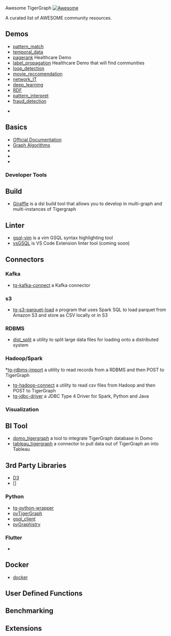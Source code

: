 Awesome TigerGraph
[![Awesome](https://awesome.re/badge-flat.svg)](https://awesome.re)

A curated list of AWESOME community resources. 

## Demos
* [pattern_match](ecosys/guru_scripts/pattern_match)
* [temporal_data](ecosys/guru_scripts/temporal_data)
* [pagerank](ecosys/tree/master/guru_scripts/pagerank_demo) Healthcare Demo
* [label_propagation](ecosys/tree/master/guru_scripts/comm_dect_demo) Healthcare Demo that will find communities
* [loop_detection](hecosys/tree/master/guru_scripts/loop_detection_demo)
* [movie_reccomendation](https://github.com/tigergraph/ecosys/tree/master/guru_scripts/movie_recommendation)
* [network_IT](https://github.com/tigergraph/ecosys/tree/master/guru_scripts/network_IT_resource)
* [deep_learning](https://github.com/tigergraph/ecosys/tree/master/guru_scripts/guru19_deep_learning)
* [RDF](https://github.com/tigergraph/ecosys/tree/master/guru_scripts/RDF)
* [pattern_interpret](https://github.com/tigergraph/ecosys/tree/master/guru_scripts/guru15_pattern_interpret)
* [fraud_detection](https://github.com/tigergraph/ecosys/tree/master/guru_scripts/fraud_detection_demo)
<!--- Is this an actual repo --->
* [ ](ecosys/guru_scripts/entity_resolution/)



## Basics
* [Official Documentation]()
* [Graph Algorithms](https://github.com/tigergraph/gsql-graph-algorithms)
* []()
* []()
* []()

### Developer Tools
## Build
* [Giraffle](https://github.com/Optum/giraffle) is a dsl build tool that allows you to develop in multi-graph and multi-instances of Tigergraph
## Linter
* [gsql-vim](https://github.com/jmeekhof/gsql-vim) is a vim GSQL syntax highlighting tool
* [vsGSQL](/) is VS Code Extension linter tool (coming soon)

## Connectors
### Kafka
* [tg-kafka-connect](https://github.com/tigergraph/ecosys/tree/master/etl/tg-kafka-connect/com/tigergraph/connector) a Kafka connector
### s3
* [tg-s3-parquet-load](https://github.com/tigergraph/ecosys/tree/master/etl/tg-s3-parquet-load) a program that uses Spark SQL to load parquet from Amazon S3 and store as CSV locally or in S3
### RDBMS
* [dist_split](https://github.com/tigergraph/ecosys/tree/master/etl/dist_split) a utility to split large data files for loading onto a distributed system
### Hadoop/Spark
*[tg-rdbms-import](https://github.com/tigergraph/ecosys/tree/master/etl/tg-rdbms-import) a utility to read records from a RDBMS and then POST to TigerGraph
* [tg-hadoop-connect](https://github.com/tigergraph/ecosys/tree/master/etl/tg-hadoop-connect) a utility to read csv files from Hadoop and then POST to TigerGraph
* [tg-jdbc-driver](https://github.com/tigergraph/ecosys/tree/master/etl/tg-jdbc-driver) a JDBC Type 4 Driver for Spark, Python and Java

### Visualization
## BI Tool
* [domo_tigergraph](/) a tool to integrate TigerGraph database in Domo
* [tableau_tigergraph](/) a connector to pull data out of TigerGraph an into Tableau

## 3rd Party Libraries
* [D3](/)
* []

### Python
* [tg-python-wrapper](https://github.com/tigergraph/ecosys/tree/master/etl/tg-python-wrapper)
* [pyTigerGraph](https://pypi.org/project/pyTigerGraph/)
* [gsql_client](https://github.com/dingmaotu/gsql_client)
* [pyGraphistry](https://github.com/graphistry/pygraphistry/tree/master/demos/demos_databases_apis/tigergraph)

### Flutter
* []()

## Docker
* [docker](https://github.com/tigergraph/ecosys/tree/master/guru_scripts/docker)

## User Defined Functions
## Benchmarking
## Extensions
